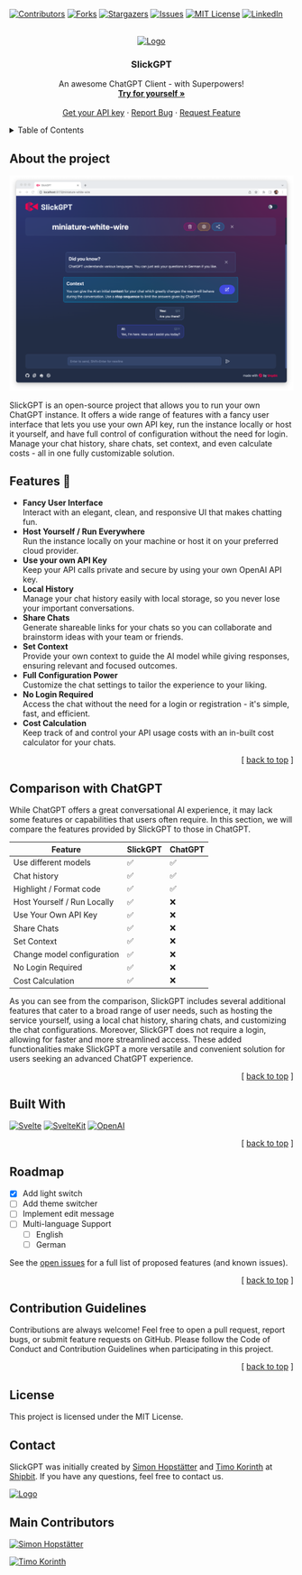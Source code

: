 <a name="readme-top"></a>

[![Contributors][contributors-shield]][contributors-url]
[![Forks][forks-shield]][forks-url]
[![Stargazers][stars-shield]][stars-url]
[![Issues][issues-shield]][issues-url]
[![MIT License][license-shield]][license-url]
[![LinkedIn][linkedin-shield]][linkedin-url]

<!-- PROJECT LOGO -->
<br />
<div align="center">
  <a href="https://github.com/ShipBit/slickgpt">
    <img src="static/logo-slickgpt.svg" alt="Logo" height="160">
  </a>

  <h3 align="center">SlickGPT</h3>

  <p align="center">
    An awesome ChatGPT Client - with Superpowers!
    <br />
    <a href="https://shipgpt.vercel.app/"><strong>Try for yourself »</strong></a>
    <br />
    <br />
    <a href="https://platform.openai.com/account/api-keys">Get your API key</a>
    ·
    <a href="https://github.com/ShipBit/slickgpt/issues">Report Bug</a>
    ·
    <a href="https://github.com/ShipBit/slickgpt/issues">Request Feature</a>
  </p>
</div>

<!-- TABLE OF CONTENTS -->
<details>
  <summary>Table of Contents</summary>
  <ol>
    <li><a href="#about-the-project">About The Project</a></li>
    <li><a href="#features">Features</a></li>
    <li><a href="#comparison-with-chatgpt">Comparison with ChatGPT</a></li>
    <li><a href="#setup-and-installation">Setup and Installation</a></li>
    <li><a href="#license">License</a></li>
    <li><a href="#contact">Contact</a></li>
  </ol>
</details>

## About the project

![SlickGPT][slickgpt-screenshot]

SlickGPT is an open-source project that allows you to run your own ChatGPT instance. It offers a wide range of features with a fancy user interface that lets you use your own API key, run the instance locally or host it yourself, and have full control of configuration without the need for login. Manage your chat history, share chats, set context, and even calculate costs - all in one fully customizable solution.

## Features 🚀

- **Fancy User Interface** <br> Interact with an elegant, clean, and responsive UI that makes chatting fun.
- **Host Yourself / Run Everywhere** <br> Run the instance locally on your machine or host it on your preferred cloud provider.
- **Use your own API Key** <br> Keep your API calls private and secure by using your own OpenAI API key.
- **Local History** <br> Manage your chat history easily with local storage, so you never lose your important conversations.
- **Share Chats** <br> Generate shareable links for your chats so you can collaborate and brainstorm ideas with your team or friends.
- **Set Context** <br> Provide your own context to guide the AI model while giving responses, ensuring relevant and focused outcomes.
- **Full Configuration Power** <br> Customize the chat settings to tailor the experience to your liking.
- **No Login Required** <br> Access the chat without the need for a login or registration - it's simple, fast, and efficient.
- **Cost Calculation** <br> Keep track of and control your API usage costs with an in-built cost calculator for your chats.

<p align="right">[ <a href="#readme-top">back to top</a> ]</p>

## Comparison with ChatGPT

While ChatGPT offers a great conversational AI experience, it may lack some features or capabilities that users often require. In this section, we will compare the features provided by SlickGPT to those in ChatGPT.

| Feature                     | SlickGPT | ChatGPT |
| --------------------------- | -------- | ------- |
| Use different models        | ✅       | ✅      |
| Chat history                | ✅       | ✅      |
| Highlight / Format code     | ✅       | ✅      |
| Host Yourself / Run Locally | ✅       | ❌      |
| Use Your Own API Key        | ✅       | ❌      |
| Share Chats                 | ✅       | ❌      |
| Set Context                 | ✅       | ❌      |
| Change model configuration  | ✅       | ❌      |
| No Login Required           | ✅       | ❌      |
| Cost Calculation            | ✅       | ❌      |

As you can see from the comparison, SlickGPT includes several additional features that cater to a broad range of user needs, such as hosting the service yourself, using a local chat history, sharing chats, and customizing the chat configurations. Moreover, SlickGPT does not require a login, allowing for faster and more streamlined access. These added functionalities make SlickGPT a more versatile and convenient solution for users seeking an advanced ChatGPT experience.

<p align="right">[ <a href="#readme-top">back to top</a> ]</p>

## Built With

[![Svelte][svelte-shield]][svelte-url] [![SvelteKit][sveltekit-shield]][sveltekit-url] [![OpenAI][openai-shield]][openai-url]

<p align="right">[ <a href="#readme-top">back to top</a> ]</p>

<!-- ROADMAP -->

## Roadmap

- [x] Add light switch
- [ ] Add theme switcher
- [ ] Implement edit message
- [ ] Multi-language Support
  - [ ] English
  - [ ] German

See the [open issues](https://github.com/ShipBit/slickgpt/issues) for a full list of proposed features (and known issues).

<p align="right">[ <a href="#readme-top">back to top</a> ]</p>

## Contribution Guidelines

Contributions are always welcome! Feel free to open a pull request, report bugs, or submit feature requests on GitHub. Please follow the Code of Conduct and Contribution Guidelines when participating in this project.

<p align="right">[ <a href="#readme-top">back to top</a> ]</p>

## License

This project is licensed under the MIT License.

## Contact

SlickGPT was initially created by [Simon Hopstätter](https://www.shipbit.de/team) and [Timo Korinth](https://www.shipbit.de/team) at [Shipbit](https://www.shipbit.de). If you have any questions, feel free to contact us.

<a href="https://www.shipbit.de">
  <img src="static/shipbit-logo.svg" alt="Logo" height="100">
</a>

## Main Contributors

[![Simon Hopstätter](https://alqxoepsjp.cloudimg.io/v7/_shipbit_/team/Simon.png?w=128&h=128&func=face&face_margin=30&radius=9999&force_format=webp)](https://www.shipbit.de/team)

[![Timo Korinth](https://alqxoepsjp.cloudimg.io/v7/_shipbit_/team/Timo.png?w=128&h=128&func=face&face_margin=30&radius=9999&force_format=webp)](https://www.shipbit.de/team)

<!-- Show a list of main contributors with image and name -->

<!-- MARKDOWN LINKS & IMAGES -->
<!-- https://www.markdownguide.org/basic-syntax/#reference-style-links -->

[contributors-shield]: https://img.shields.io/github/contributors/ShipBit/slickgpt.svg?style=for-the-badge
[contributors-url]: https://github.com/ShipBit/slickgpt/graphs/contributors
[forks-shield]: https://img.shields.io/github/forks/ShipBit/slickgpt.svg?style=for-the-badge
[forks-url]: https://github.com/ShipBit/slickgpt/network/members
[stars-shield]: https://img.shields.io/github/stars/ShipBit/slickgpt.svg?style=for-the-badge
[stars-url]: https://github.com/ShipBit/slickgpt/stargazers
[issues-shield]: https://img.shields.io/github/issues/ShipBit/slickgpt.svg?style=for-the-badge
[issues-url]: https://github.com/ShipBit/slickgpt/issues
[license-shield]: https://img.shields.io/github/license/ShipBit/slickgpt.svg?style=for-the-badge
[license-url]: https://github.com/ShipBit/slickgpt/blob/master/LICENSE.txt
[linkedin-shield]: https://img.shields.io/badge/-LinkedIn-black.svg?style=for-the-badge&logo=linkedin&colorB=555
[linkedin-url]: https://www.linkedin.com/company/shipbit/
[slickgpt-screenshot]: static/docu/hero-image.png
[svelte-shield]: https://img.shields.io/badge/Svelte-4A4A55?style=for-the-badge&logo=svelte
[svelte-url]: https://svelte.dev/
[sveltekit-shield]: https://img.shields.io/badge/SvelteKit-4A4A55?style=for-the-badge&logo=svelte
[sveltekit-url]: https://kit.svelte.dev/
[openai-shield]: https://img.shields.io/badge/OpenAI-4A4A55?style=for-the-badge&logo=openai
[openai-url]: https://openai.com/

